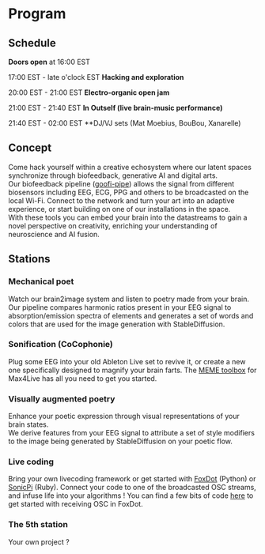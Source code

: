 # Program

## Schedule
**Doors open** at 16:00 EST

17:00 EST - late o'clock EST **Hacking and exploration**

20:00 EST - 21:00 EST **Electro-organic open jam**

21:00 EST - 21:40 EST **In Outself (live brain-music performance)**

21:40 EST - 02:00 EST **DJ/VJ sets (Mat Moebius, BouBou, Xanarelle)

## Concept
Come hack yourself within a creative echosystem where our latent spaces synchronize through biofeedback, generative AI and digital arts.  
Our biofeedback pipeline ([goofi-pipe](http://github.com/PhilippThoelke/goofi-pipe)) allows the signal from different biosensors including EEG, ECG, PPG and others to be broadcasted on the local Wi-Fi. Connect to the network and turn your art into an adaptive experience, or start building on one of our installations in the space.  
With these tools you can embed your brain into the datastreams to gain a novel perspective on creativity, enriching your understanding of neuroscience and AI fusion.

## Stations
### Mechanical poet
Watch our brain2image system and listen to poetry made from your brain. Our pipeline compares harmonic ratios present in your EEG signal to absorption/emission spectra of elements and generates a set of words and colors that are used for the image generation with StableDiffusion.

### Sonification (CoCophonie)
Plug some EEG into your old Ableton Live set to revive it, or create a new one specifically designed to magnify your brain farts. The [MEME toolbox](http://github.com/AntoineBellemare/EEG_m4l) for Max4Live has all you need to get you started. 


### Visually augmented poetry
Enhance your poetic expression through visual representations of your brain states.  
We derive features from your EEG signal to attribute a set of style modifiers to the image being generated by StableDiffusion on your poetic flow.

### Live coding
Bring your own livecoding framework or get started with [FoxDot](https://www.foxdot.org/) (Python) or [SonicPi](https://sonic-pi.net/) (Ruby). Connect your code to one of the broadcasted OSC streams, and infuse life into your algorithms ! You can find a few bits of code [here](https://github.com/hyruuk/foxdot_play) to get started with receiving OSC in FoxDot.

### The 5th station
Your own project ?

  
